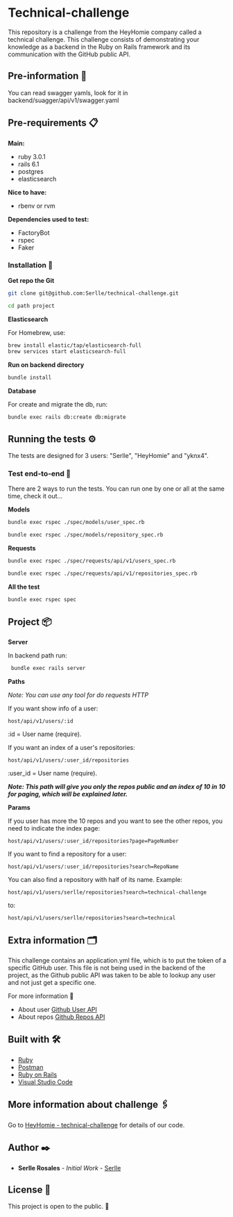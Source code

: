 # Technical-challenge

This repository is a challenge from the HeyHomie company called a technical challenge. This challenge consists of demonstrating your knowledge as a backend in the Ruby on Rails framework and its communication with the GitHub public API.

## Pre-information 📢

You can read swagger yamls, look for it in backend/suagger/api/v1/swagger.yaml

## Pre-requirements 📋

**Main:**
* ruby 3.0.1
* rails 6.1
* postgres
* elasticsearch

**Nice to have:**
* rbenv or rvm

**Dependencies used to test:**
* FactoryBot
* rspec
* Faker

### Installation 🔧

**Get repo the Git**

```bash
git clone git@github.com:Serlle/technical-challenge.git
```

```bash
cd path project
```

**Elasticsearch**

For Homebrew, use:

```bash
brew install elastic/tap/elasticsearch-full
brew services start elasticsearch-full
```

**Run on backend directory**

```bash
bundle install
```

**Database**

For create and migrate the db, run:

```bash
bundle exec rails db:create db:migrate
```

## Running the tests ⚙️

The tests are designed for 3 users: "Serlle", "HeyHomie" and "yknx4".

### Test end-to-end 🔩

There are 2 ways to run the tests. You can run one by one or all at the same time, check it out...

**Models**

```bash
bundle exec rspec ./spec/models/user_spec.rb
```

```bash
bundle exec rspec ./spec/models/repository_spec.rb
```

**Requests**

```bash
bundle exec rspec ./spec/requests/api/v1/users_spec.rb
```

```bash
bundle exec rspec ./spec/requests/api/v1/repositories_spec.rb
```

**All the test**

```bash
bundle exec rspec spec
```

## Project 📦

**Server**

In backend path run:

```bash
 bundle exec rails server
```

**Paths**

*Note: You can use any tool for do requests HTTP*

If you want show info of a user:

`host/api/v1/users/:id`

:id = User name (require).

If you want an index of a user's repositories:

`host/api/v1/users/:user_id/repositories`

:user_id = User name (require).

***Note: This path will give you only the repos public and an index of 10 in 10 for paging, which will be explained later.***

**Params**

If you user has more the 10 repos and you want to see the other repos, you need to indicate the index page:

`host/api/v1/users/:user_id/repositories?page=PageNumber`

If you want to find a repository for a user:

`host/api/v1/users/:user_id/repositories?search=RepoName`

You can also find a repository with half of its name. Example:

`host/api/v1/users/serlle/repositories?search=technical-challenge`

to:

`host/api/v1/users/serlle/repositories?search=technical`

## Extra information 🗂

This challenge contains an application.yml file, which is to put the token of a specific GitHub user. This file is not being used in the backend of the project, as the Github public API was taken to be able to lookup any user and not just get a specific one.

For more information 📌

* About user [Github User API](https://docs.github.com/en/rest/reference/users#get-a-user)
* About repos [Github Repos API](https://docs.github.com/en/rest/reference/repos#list-organization-repositories)

## Built with 🛠️

* [Ruby](https://www.ruby-lang.org/es/)
* [Postman](https://www.postman.com/)
* [Ruby on Rails](https://rubyonrails.org/)
* [Visual Studio Code](https://code.visualstudio.com/)

## More information about challenge 🖇️

Go to [HeyHomie - technical-challenge](https://github.com/HeyHomie/technical-challenge) for details of our code.

## Author ✒️

* **Serlle Rosales** - *Initial Work* - [Serlle](https://github.com/Serlle)

## License 📄

This project is open to the public. 🎁